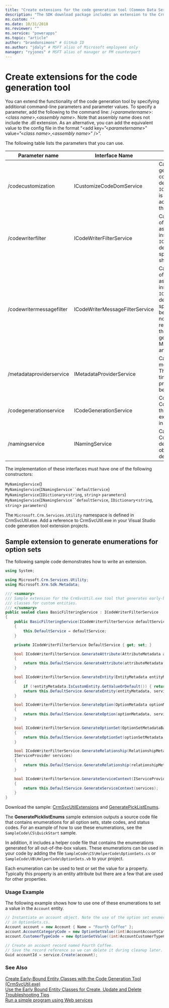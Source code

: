 ```yaml
---
title: "Create extensions for the code generation tool (Common Data Service for Apps) | Microsoft Docs" # Intent and product brand in a unique string of 43-59 chars including spaces
description: "The SDK download package includes an extension to the CrmSvcUtil code generation tool that you can use to generate enumerations for all option set values including global option sets, picklist, state, and status values." # 115-145 characters including spaces. This abstract displays in the search result.
ms.custom: ""
ms.date: 10/31/2018
ms.reviewer: ""
ms.service: "powerapps"
ms.topic: "article"
author: "brandonsimons" # GitHub ID
ms.author: "jdaly" # MSFT alias of Microsoft employees only
manager: "ryjones" # MSFT alias of manager or PM counterpart
---
```

# Create extensions for the code generation tool

You can extend the functionality of the code generation tool by specifying additional command-line parameters and parameter values. To specify a parameter, add the following to the command line: /\<*parametername*>:\<*class name*>,\<*assembly name*>. Note that assembly name does not include the .dll extension. As an alternative, you can add the equivalent value to the config file in the format “<add key=”\<*parametername*>” value=”\<*class name*>,\<*assembly name*>” />”.  

The following table lists the parameters that you can use.  

|Parameter name|Interface Name|Description|  
|--------------------|--------------------|-----------------|  
|/codecustomization|ICustomizeCodeDomService|Called after the CodeDOM generation has been completed, assuming the default instance of `ICodeGenerationService`. It is useful for generating additional classes, such as the constants in picklists.|  
|/codewriterfilter|ICodeWriterFilterService|Called during the process of CodeDOM generation, assuming the default instance of `ICodeGenerationService`, to determine whether a specific object or property should be generated.|  
|/codewritermessagefilter|ICodeWriterMessageFilterService|Called during the process of CodeDOM generation, assuming the default instance of `ICodeGenerationService`, to determine whether a specific message should be generated. This should not be used for requests/responses as these are already generated in Microsoft.Crm.Sdk.Proxy.dll and Microsoft.Xrm.Sdk.dll.|  
|/metadataproviderservice|IMetadataProviderService|Called to retrieve the metadata from the server. This may be called multiple times during the generation process, so the data should be cached.|  
|/codegenerationservice|ICodeGenerationService|Core implementation of the CodeDOM generation. If this is changed, the other extensions may not behave in the manner described.|  
|/namingservice|INamingService|Called during the CodeDOM generation to determine the name for objects, assuming the default implementation.|

The implementation of these interfaces must have one of the following constructors:

`MyNamingService`()<br />
`MyNamingService`(`INamingService``defaultService`)<br />
`MyNamingService`(`IDictionary`<`string`, `string`> `parameters`)<br />
`MyNamingService`(`INamingService``defaultService`, `IDictionary`<`string`, `string`> `parameters`)

The `Microsoft.Crm.Services.Utility` namespace is defined in CrmSvcUtil.exe. Add a reference to CrmSvcUtil.exe in your Visual Studio code generation tool extension projects.

<a name="Generate_Enums"></a>

## Sample extension to generate enumerations for option sets

The following sample code demonstrates how to write an extension.  

```csharp
using System;

using Microsoft.Crm.Services.Utility;
using Microsoft.Xrm.Sdk.Metadata;

/// <summary>
/// Sample extension for the CrmSvcUtil.exe tool that generates early-bound
/// classes for custom entities.
/// </summary>
public sealed class BasicFilteringService : ICodeWriterFilterService
{
    public BasicFilteringService(ICodeWriterFilterService defaultService)
    {
        this.DefaultService = defaultService;
    }

    private ICodeWriterFilterService DefaultService { get; set; }

    bool ICodeWriterFilterService.GenerateAttribute(AttributeMetadata attributeMetadata, IServiceProvider services)
    {
        return this.DefaultService.GenerateAttribute(attributeMetadata, services);
    }

    bool ICodeWriterFilterService.GenerateEntity(EntityMetadata entityMetadata, IServiceProvider services)
    {
        if (!entityMetadata.IsCustomEntity.GetValueOrDefault()) { return false; }
        return this.DefaultService.GenerateEntity(entityMetadata, services);
    }

    bool ICodeWriterFilterService.GenerateOption(OptionMetadata optionMetadata, IServiceProvider services)
    {
        return this.DefaultService.GenerateOption(optionMetadata, services);
    }

    bool ICodeWriterFilterService.GenerateOptionSet(OptionSetMetadataBase optionSetMetadata, IServiceProvider services)
    {
        return this.DefaultService.GenerateOptionSet(optionSetMetadata, services);
    }

    bool ICodeWriterFilterService.GenerateRelationship(RelationshipMetadataBase relationshipMetadata, EntityMetadata otherEntityMetadata,
    IServiceProvider services)
    {
        return this.DefaultService.GenerateRelationship(relationshipMetadata, otherEntityMetadata, services);
    }

    bool ICodeWriterFilterService.GenerateServiceContext(IServiceProvider services)
    {
        return this.DefaultService.GenerateServiceContext(services);
    }
}

```

Download the sample: [CrmSvcUtilExtensions](https://code.msdn.microsoft.com/Create-extensions-for-the-b8b24d1d) and  [GeneratePickListEnums](https://code.msdn.microsoft.com/Create-extensions-for-the-3dd56a27). 

The **GeneratePicklistEnums** sample extension outputs a source code file that contains enumerations for all option sets, state codes, and status codes. For an example of how to use these enumerations, see the `SampleCode\CS\QuickStart` sample.  

In addition, it includes a helper code file that contains the enumerations generated for all out-of-the-box values. These enumerations can be used in your code by adding the file `SampleCode\CS\HelperCode\OptionSets.cs` or `SampleCode\VB\HelperCode\OptionSets.vb` to your project.

Each enumeration can be used to test or set the value for a property. Typically this property is an entity attribute but there are a few that are used for other properties.

### Usage Example

The following example shows how to use one of these enumerations to set a value in the `Account` entity.

```csharp
// Instantiate an account object. Note the use of the option set enumerations defined
// in OptionSets.cs.
Account account = new Account { Name = "Fourth Coffee" };
account.AccountCategoryCode = new OptionSetValue((int)AccountAccountCategoryCode.PreferredCustomer);
account.CustomerTypeCode = new OptionSetValue((int)AccountCustomerTypeCode.Investor);

// Create an account record named Fourth Coffee.
// Save the record reference so we can delete it during cleanup later.
Guid accountId = service.Create(account);
```

### See Also

 [Create Early-Bound Entity Classes with the Code Generation Tool (CrmSvcUtil.exe)](/dynamics365/customer-engagement/developer/create-early-bound-entity-classes-code-generation-tool)<br />
 [Use the Early Bound Entity Classes for Create, Update and Delete](/dynamics365/customer-engagement/developer/use-entity-class-create-update-delete)<br />
 [Troubleshooting Tips](/dynamics365/customer-engagement/developer/troubleshooting-tips)<br />
 [Run a simple program using Web services](/dynamics365/customer-engagement/developer/simple-program-web-services)
